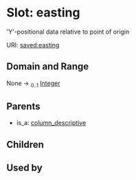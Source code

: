 
# Slot: easting


'Y'-positional data relative to point of origin

URI: [saved:easting](https://marine.gov.scot/metadata/saved/schema/easting)


## Domain and Range

None &#8594;  <sub>0..1</sub> [Integer](types/Integer.md)

## Parents

 *  is_a: [column_descriptive](column_descriptive.md)

## Children


## Used by

